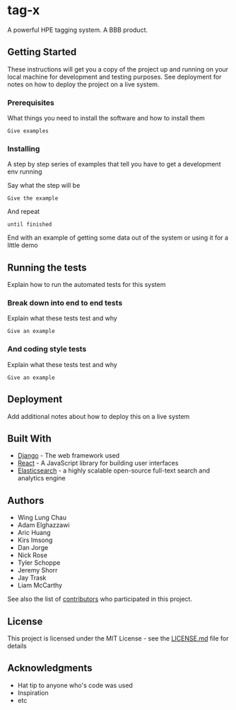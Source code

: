 # tag-x

A powerful HPE tagging system. A BBB product.

## Getting Started

These instructions will get you a copy of the project up and running on your local machine for development and testing purposes. See deployment for notes on how to deploy the project on a live system.

### Prerequisites

What things you need to install the software and how to install them

```
Give examples
```

### Installing

A step by step series of examples that tell you have to get a development env running

Say what the step will be

```
Give the example
```

And repeat

```
until finished
```

End with an example of getting some data out of the system or using it for a little demo

## Running the tests

Explain how to run the automated tests for this system

### Break down into end to end tests

Explain what these tests test and why

```
Give an example
```

### And coding style tests

Explain what these tests test and why

```
Give an example
```

## Deployment

Add additional notes about how to deploy this on a live system

## Built With

* [Django](https://www.djangoproject.com) - The web framework used
* [React](https://reactjs.org) - A JavaScript library for building user interfaces
* [Elasticsearch](https://www.elastic.co) - a highly scalable open-source full-text search and analytics engine

## Authors

* Wing Lung Chau
* Adam Elghazzawi
* Aric Huang
* Kirs Imsong
* Dan Jorge
* Nick Rose
* Tyler Schoppe
* Jeremy Shorr
* Jay Trask
* Liam McCarthy

See also the list of [contributors](https://github.com/your/project/contributors) who participated in this project.

## License

This project is licensed under the MIT License - see the [LICENSE.md](LICENSE.md) file for details

## Acknowledgments

* Hat tip to anyone who's code was used
* Inspiration
* etc
